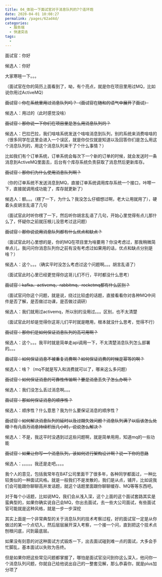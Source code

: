 ```yaml
---
title: 04_体验一下面试官对于消息队列的7个连环炮
date: 2020-04-01 10:08:27
permalink: /pages/62ad4d/
categories:
  - 服务端
  - 快速突击
tags:
  - 
---
```

 

面试官：你好

候选人：你好

大家寒暄一下。。。

（面试官在你的简历上面看到了，呦，有个亮点，就是你在项目里用过MQ，比如说你用过ActiveMQ）

~~面试官：你在系统里用过消息队列吗？（面试官在随和的语气中展开了面试）~~

候选人：用过的（此时感觉没啥）

~~面试官：那你说一下你们在项目里是怎么用消息队列的？~~

候选人：巴拉巴拉，我们啥啥系统发送个啥啥消息到队列，别的系统来消费啥啥的（很多同学在这里会进入一个误区，就是你仅仅就是知道以及回答你们是怎么用这个消息队列的，用这个消息队列来干了个什么事情？）

比如我们有个订单系统，订单系统会每次下一个新的订单的时候，就会发送时一条消息到ActiveMQ里面去，后台有个库存系统负责获取了消息然后更新库存。

~~面试官：那你们为什么使用消息队列啊？~~

（你的订单系统不发送消息到MQ，直接订单系统调用库存系统一个接口，咔嚓一下，直接就调用成功能了，库存就更新了）

候选人：额。。。（楞了一下，为什么？我没怎么仔细想过啊，老大让用就用了），硬着头皮胡言乱语了几句 

（面试官此时听你楞了一下，然后听你胡言乱语了几句，开始心里觉得有点儿那什么了，怀疑你之前就压根儿没思考过这问题）

~~面试官：那你说说用消息队列都有什么优点和缺点？~~

（面试官此时心里想的是，你的MQ在项目里为啥要用？你没考虑过，那我稍微简单点儿，我问问你消息队列你之前有没有考虑过如果用的话，优点和缺点分别是啥？）

候选人：这个。。。（确实平时没怎么考虑过这个问题啊。。。胡言乱语了）

（面试官此时心里已经更觉得你这哥儿们不行，平时都没什么思考）

~~面试官：kafka、activemq、rabbitmq、rocketmq都有什么区别？~~

（面试官问你这个问题，就是说，绕过比较虚的话题，直接看看你对各种MQ中间件是否了解，是否做过功课，是否做过调研）

候选人：我们就用过activemq，所以别的没用过。。。区别，也不太清楚

（面试官此时却是觉得你这哥儿们平时就是瞎用，根本就没什么思考，觉得不行）

~~面试官：那你们是如何保证消息队列的高可用啊？~~ 

候选人：这个。。。我平时就是简单走api调用一下，不太清楚消息队列怎么部署的。。。 

~~面试官：如何保证消息不被重复消费啊？如何保证消费的时候是幂等的啊？~~

候选人：啥？（mq不就是写入和消费就可以了，哪来这么多问题） 

~~面试官：如何保证消息的可靠性传输啊？要是消息丢失了怎么办啊？~~ 

候选人：我们没怎么丢过消息啊。。。

~~面试官：那如何保证消息的顺序性？~~ 

候选人：顺序性？什么意思？我为什么要保证消息的顺序性？

~~面试官：如何解决消息队列的延时以及过期失效问题？消息队列满了以后该怎么处理？有几百万消息持续积压几小时，说说怎么解决？~~

候选人：不是，我这平时没遇到过这些问题啊，就是简单用用，知道mq的一些功能

~~面试官：如果让你写一个消息队列，该如何进行架构设计啊？说一下你的思路~~

候选人：。。。。。我还是走吧。。。。

我个人的意见，包括我常年在BAT公司里面干了很多年，各种同学都面过，一种比较类似的一种面试风格。就是一般我们不是发散的，我们是从点，铺开，比如说我们会可能跟你聊聊高并发话题，就这个话题里面跟你聊聊缓存、MQ等等东西吧。

对于每个小话题，比如说MQ，我们会从浅入深，这个上面的这个面试套路其实是蛮典型的，如果你确实说自己会MQ，你出去面试，去一些大公司面试，有些面试官可能就是这种风格，就是一步一步深挖 

其实上面是一个非常典型的关于消息队列的技术考察过程，好的面试官一定是从你做过的某一个点切入，然后层层展开深入考察，一个接一个问，直到把这个技术点刨根问底，问到最底层。

如果没有刻意的对这种面试方式锻炼一下，出去面试碰到难一点的面试，大多会手忙脚乱，基本面试以失败为告终。

但是如果你把这些常见问题都掌握了，哪怕是面试官没问到你这么深入，他问你一个消息队列问题，你就自己给他说出自己的一整套见解，那么恭喜你，就是plus加分项了